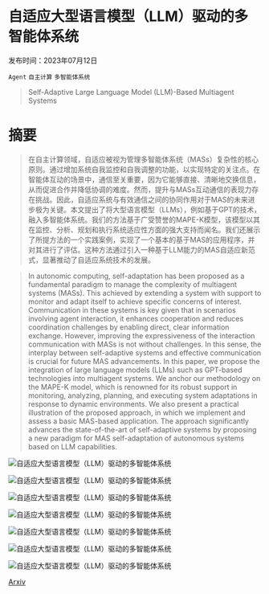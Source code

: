 # 自适应大型语言模型（LLM）驱动的多智能体系统

发布时间：2023年07月12日

`Agent` `自主计算` `多智能体系统`

> Self-Adaptive Large Language Model (LLM)-Based Multiagent Systems

# 摘要

> 在自主计算领域，自适应被视为管理多智能体系统（MASs）复杂性的核心原则。通过增加系统自我监控和自我调整的功能，以实现特定的关注点。在智能体互动的场景中，通信至关重要，因为它能够直接、清晰地交换信息，从而促进合作并降低协调的难度。然而，提升与MASs互动通信的表现力存在挑战。因此，自适应系统与有效通信之间的协同作用对于MAS的未来进步极为关键。本文提出了将大型语言模型（LLMs），例如基于GPT的技术，融入多智能体系统。我们的方法基于广受赞誉的MAPE-K模型，该模型以其在监控、分析、规划和执行系统适应性方面的强大支持而闻名。我们还展示了所提方法的一个实践案例，实现了一个基本的基于MAS的应用程序，并对其进行了评估。这种方法通过引入一种基于LLM能力的MAS自适应新范式，显著推动了自适应系统技术的发展。

> In autonomic computing, self-adaptation has been proposed as a fundamental paradigm to manage the complexity of multiagent systems (MASs). This achieved by extending a system with support to monitor and adapt itself to achieve specific concerns of interest. Communication in these systems is key given that in scenarios involving agent interaction, it enhances cooperation and reduces coordination challenges by enabling direct, clear information exchange. However, improving the expressiveness of the interaction communication with MASs is not without challenges. In this sense, the interplay between self-adaptive systems and effective communication is crucial for future MAS advancements. In this paper, we propose the integration of large language models (LLMs) such as GPT-based technologies into multiagent systems. We anchor our methodology on the MAPE-K model, which is renowned for its robust support in monitoring, analyzing, planning, and executing system adaptations in response to dynamic environments. We also present a practical illustration of the proposed approach, in which we implement and assess a basic MAS-based application. The approach significantly advances the state-of-the-art of self-adaptive systems by proposing a new paradigm for MAS self-adaptation of autonomous systems based on LLM capabilities.

![自适应大型语言模型（LLM）驱动的多智能体系统](../../..//opt/data/Projects/HuggingArxiv/paper_images/2307.06187/mape-k.png)

![自适应大型语言模型（LLM）驱动的多智能体系统](../../..//opt/data/Projects/HuggingArxiv/paper_images/2307.06187/x1.png)

![自适应大型语言模型（LLM）驱动的多智能体系统](../../..//opt/data/Projects/HuggingArxiv/paper_images/2307.06187/x2.png)

![自适应大型语言模型（LLM）驱动的多智能体系统](../../..//opt/data/Projects/HuggingArxiv/paper_images/2307.06187/x3.png)

![自适应大型语言模型（LLM）驱动的多智能体系统](../../..//opt/data/Projects/HuggingArxiv/paper_images/2307.06187/historic-agent4.png)

![自适应大型语言模型（LLM）驱动的多智能体系统](../../..//opt/data/Projects/HuggingArxiv/paper_images/2307.06187/exec2.png)

![自适应大型语言模型（LLM）驱动的多智能体系统](../../..//opt/data/Projects/HuggingArxiv/paper_images/2307.06187/exec3.png)

[Arxiv](https://arxiv.org/abs/2307.06187)